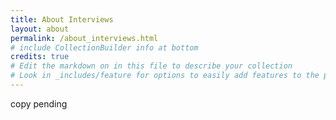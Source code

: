 ```yaml
---
title: About Interviews
layout: about
permalink: /about_interviews.html
# include CollectionBuilder info at bottom
credits: true
# Edit the markdown on in this file to describe your collection
# Look in _includes/feature for options to easily add features to the page
---
```


copy pending
